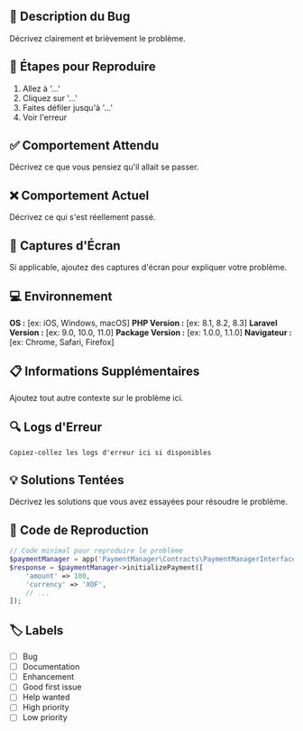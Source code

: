## 🐛 Description du Bug

Décrivez clairement et brièvement le problème.

## 🔄 Étapes pour Reproduire

1. Allez à '...'
2. Cliquez sur '...'
3. Faites défiler jusqu'à '...'
4. Voir l'erreur

## ✅ Comportement Attendu

Décrivez ce que vous pensiez qu'il allait se passer.

## ❌ Comportement Actuel

Décrivez ce qui s'est réellement passé.

## 📸 Captures d'Écran

Si applicable, ajoutez des captures d'écran pour expliquer votre problème.

## 💻 Environnement

**OS :** [ex: iOS, Windows, macOS]
**PHP Version :** [ex: 8.1, 8.2, 8.3]
**Laravel Version :** [ex: 9.0, 10.0, 11.0]
**Package Version :** [ex: 1.0.0, 1.1.0]
**Navigateur :** [ex: Chrome, Safari, Firefox]

## 📋 Informations Supplémentaires

Ajoutez tout autre contexte sur le problème ici.

## 🔍 Logs d'Erreur

```
Copiez-collez les logs d'erreur ici si disponibles
```

## 💡 Solutions Tentées

Décrivez les solutions que vous avez essayées pour résoudre le problème.

## 📝 Code de Reproduction

```php
// Code minimal pour reproduire le problème
$paymentManager = app('PaymentManager\Contracts\PaymentManagerInterface');
$response = $paymentManager->initializePayment([
    'amount' => 100,
    'currency' => 'XOF',
    // ...
]);
```

## 🏷️ Labels

- [ ] Bug
- [ ] Documentation
- [ ] Enhancement
- [ ] Good first issue
- [ ] Help wanted
- [ ] High priority
- [ ] Low priority
